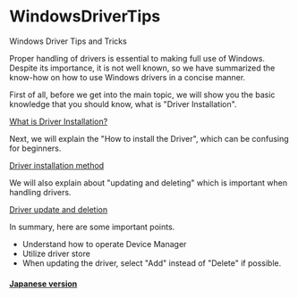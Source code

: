 # WindowsDriverTips
Windows Driver Tips and Tricks

Proper handling of drivers is essential to making full use of Windows.
Despite its importance, it is not well known, so we have summarized the know-how on how to use Windows drivers in a concise manner.

First of all, before we get into the main topic, we will show you the basic knowledge that you should know, what is "Driver Installation".

[What is Driver Installation?](DriverInstallation.md)

Next, we will explain the "How to install the Driver", which can be confusing for beginners.

[Driver installation method](HowToInstall.md)

We will also explain about "updating and deleting" which is important when handling drivers.

[Driver update and deletion](UpdateAndDeletion.md)

In summary, here are some important points.
- Understand how to operate Device Manager
- Utilize driver store
- When updating the driver, select "Add" instead of "Delete" if possible.

#### [Japanese version](README_ja.md)
